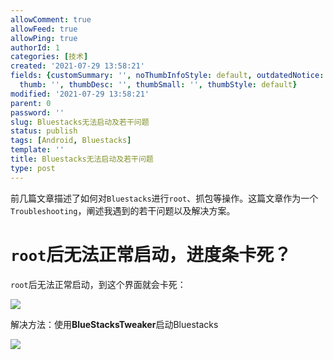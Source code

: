 ```yaml
---
allowComment: true
allowFeed: true
allowPing: true
authorId: 1
categories: [技术]
created: '2021-07-29 13:58:21'
fields: {customSummary: '', noThumbInfoStyle: default, outdatedNotice: 'no', reprint: standard,
  thumb: '', thumbDesc: '', thumbSmall: '', thumbStyle: default}
modified: '2021-07-29 13:58:21'
parent: 0
password: ''
slug: Bluestacks无法启动及若干问题
status: publish
tags: [Android, Bluestacks]
template: ''
title: Bluestacks无法启动及若干问题
type: post
---
```

前几篇文章描述了如何对`Bluestacks`进行`root`、抓包等操作。这篇文章作为一个`Troubleshooting`，阐述我遇到的若干问题以及解决方案。

# `root`后无法正常启动，进度条卡死？

`root`后无法正常启动，到这个界面就会卡死：

![](https://cdn.jsdelivr.net/gh/JeffersonQin/blog-asset@latest/usr/picgo/71b8824fd57206bbc87acff2ff21009.png)

解决方法：使用**BlueStacksTweaker**启动Bluestacks

![](https://cdn.jsdelivr.net/gh/JeffersonQin/blog-asset@latest/usr/picgo/20210729141742.png)
